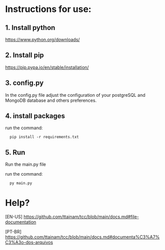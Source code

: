 # Instructions for use:

## 1. Install python
https://www.python.org/downloads/

## 2. Install pip
https://pip.pypa.io/en/stable/installation/

## 3. config.py

In the config.py file adjust the configuration of your postgreSQL and MongoDB database and others preferences.

## 4. install packages
run the command:

```pycon
  pip install -r requirements.txt
```

## 5. Run
Run the main.py file

run the command:

```pycon
  py main.py
```

# Help?
[EN-US] https://github.com/ttainam/tcc/blob/main/docs.md#file-documentation


[PT-BR] https://github.com/ttainam/tcc/blob/main/docs.md#documenta%C3%A7%C3%A3o-dos-arquivos
